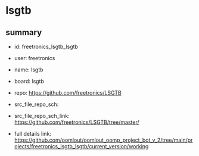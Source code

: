 # lsgtb
 
## summary 
* id: freetronics_lsgtb_lsgtb
* user: freetronics
* name: lsgtb
* board: lsgtb
* repo: https://github.com/freetronics/LSGTB



* src_file_repo_sch: 
* src_file_repo_sch_link: https://github.com/freetronics/LSGTB/tree/master/
* full details link: https://github.com/oomlout/oomlout_oomp_project_bot_v_2/tree/main/projects/freetronics_lsgtb_lsgtb/current_version/working  






